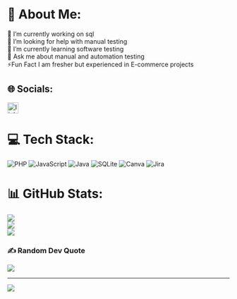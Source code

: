 # 💫 About Me:
🔭 I’m currently working on sql<br>🤝 I’m looking for help with manual testing<br>🌱 I’m currently learning software testing<br>💬 Ask me about manual and automation testing<br>⚡Fun Fact  I am fresher but experienced in E-commerce projects


## 🌐 Socials:
 <a href= "https://linkedin.com/in/meena modasiya"><img src="https://img.shields.io/static/v1?message=LinkedIn&logo=linkedin&label=&color=0077B5&logoColor=white&labelColor=&style=for-the-badge" height="25" alt="linkedin logo"> </a></img>
 
# 💻 Tech Stack:
![PHP](https://img.shields.io/badge/php-%23777BB4.svg?style=for-the-badge&logo=php&logoColor=white) ![JavaScript](https://img.shields.io/badge/javascript-%23323330.svg?style=for-the-badge&logo=javascript&logoColor=%23F7DF1E) ![Java](https://img.shields.io/badge/java-%23ED8B00.svg?style=for-the-badge&logo=java&logoColor=white) ![SQLite](https://img.shields.io/badge/sqlite-%2307405e.svg?style=for-the-badge&logo=sqlite&logoColor=white) ![Canva](https://img.shields.io/badge/Canva-%2300C4CC.svg?style=for-the-badge&logo=Canva&logoColor=white) ![Jira](https://img.shields.io/badge/jira-%230A0FFF.svg?style=for-the-badge&logo=jira&logoColor=white)
# 📊 GitHub Stats:
![](https://github-readme-stats.vercel.app/api?username=meenamodasiya&theme=dark&hide_border=false&include_all_commits=false&count_private=false)<br/>
![](https://github-readme-streak-stats.herokuapp.com/?user=meenamodasiya&theme=dark&hide_border=false)<br/>
![](https://github-readme-stats.vercel.app/api/top-langs/?username=meenamodasiya&theme=dark&hide_border=false&include_all_commits=false&count_private=false&layout=compact)

### ✍️ Random Dev Quote
![](https://quotes-github-readme.vercel.app/api?type=horizontal&theme=radical)

---
[![](https://visitcount.itsvg.in/api?id=meenamodasiya&icon=0&color=0)](https://visitcount.itsvg.in)

<!-- Proudly created with GPRM ( https://gprm.itsvg.in ) -->
